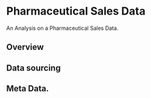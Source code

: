 # Pharmaceutical Sales Data
An Analysis on a Pharmaceutical Sales Data.

## Overview

## Data sourcing

## Meta Data.

